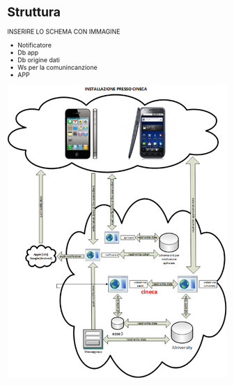 # Struttura

INSERIRE LO SCHEMA CON IMMAGINE

- Notificatore
- Db app
- Db origine dati
- Ws per la comunincanzione
- APP


![](architettura_iuni.png)